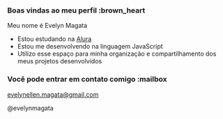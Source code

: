 ### Boas vindas ao meu perfil :brown_heart

Meu nome é Evelyn Magata

- Estou estudando na [Alura](https://www.alura.com.br)
- Estou me desenvolvendo na linguagem JavaScript
- Utilizo esse espaço para minha organização e compartilhamento dos meus projetos desenvolvidos

### Você pode entrar em contato comigo :mailbox

evelynellen.magata@gmail.com

@evelynmagata
